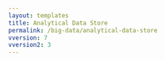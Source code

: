 ```yaml
---
layout: templates
title: Analytical Data Store
permalink: /big-data/analytical-data-store
vversion: 7
vversion2: 3
---
```


